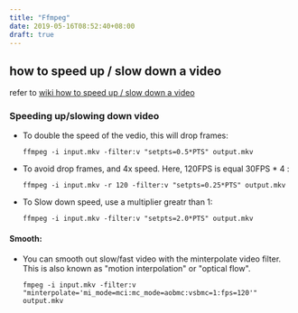 ```yaml
---
title: "Ffmpeg"
date: 2019-05-16T08:52:40+08:00
draft: true
---
```


## how to speed up / slow down a video
refer to [wiki how to speed up / slow down a video](https://trac.ffmpeg.org/wiki/How%20to%20speed%20up%20/%20slow%20down%20a%20video)

### Speeding up/slowing down video

- To double the speed of the vedio, this will drop frames:

    `ffmpeg -i input.mkv -filter:v "setpts=0.5*PTS" output.mkv`

- To avoid drop frames, and 4x speed. Here, 120FPS is equal 30FPS * 4 :

    `ffmpeg -i input.mkv -r 120 -filter:v "setpts=0.25*PTS" output.mkv`

- To Slow down speed, use a multiplier greatr than 1:
    
    `ffmpeg -i input.mkv -filter:v "setpts=2.0*PTS" output.mkv`

#### Smooth:
- You can smooth out slow/fast video with the ​minterpolate video filter. This is also known as "motion interpolation" or "optical flow".

   `fmpeg -i input.mkv -filter:v "minterpolate='mi_mode=mci:mc_mode=aobmc:vsbmc=1:fps=120'" output.mkv`
